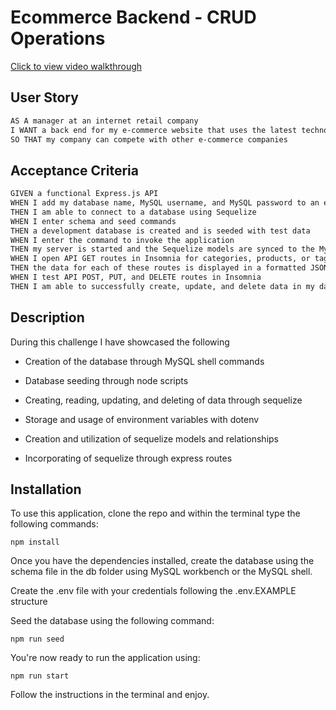 # Ecommerce Backend - CRUD Operations

[Click to view video walkthrough](https://drive.google.com/file/d/12u2CxayBgi4chvkROPtokmGGlrLMNaiM/view?usp=sharing)

## User Story

```md
AS A manager at an internet retail company
I WANT a back end for my e-commerce website that uses the latest technologies
SO THAT my company can compete with other e-commerce companies
```

## Acceptance Criteria

```md
GIVEN a functional Express.js API
WHEN I add my database name, MySQL username, and MySQL password to an environment variable file
THEN I am able to connect to a database using Sequelize
WHEN I enter schema and seed commands
THEN a development database is created and is seeded with test data
WHEN I enter the command to invoke the application
THEN my server is started and the Sequelize models are synced to the MySQL database
WHEN I open API GET routes in Insomnia for categories, products, or tags
THEN the data for each of these routes is displayed in a formatted JSON
WHEN I test API POST, PUT, and DELETE routes in Insomnia
THEN I am able to successfully create, update, and delete data in my database
```

## Description

During this challenge I have showcased the following

- Creation of the database through MySQL shell commands

- Database seeding through node scripts

- Creating, reading, updating, and deleting of data through sequelize

- Storage and usage of environment variables with dotenv

- Creation and utilization of sequelize models and relationships

- Incorporating of sequelize through express routes


## Installation

To use this application, clone the repo and within the terminal type the following commands:
```
npm install
```

Once you have the dependencies installed, create the database using the schema file in the db folder using MySQL workbench or the MySQL shell.

Create the .env file with your credentials following the .env.EXAMPLE structure

Seed the database using the following command:
```
npm run seed
```

You're now ready to run the application using:
```
npm run start
```

Follow the instructions in the terminal and enjoy.